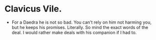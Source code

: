# Clavicus Vile.
- For a Daedra he is not so bad. You can't rely on him not harming you, but he keeps his promises. Literally. So mind the exact words of the deal. I would rather make deals with his companion if I had to.
